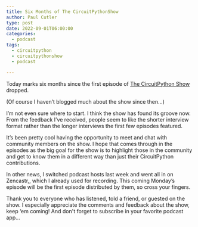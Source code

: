 ```yaml
---
title: Six Months of The CircuitPythonShow
author: Paul Cutler 
type: post 
date: 2022-09-01T06:00:00
categories:
  - podcast
tags:
  - circuitpython
  - circuitpythonshow
  - podcast

---
```

Today marks six months since the first episode of [The CircuitPython Show](https://circuitpythonshow.com) dropped.

(Of course I haven’t blogged much about the show since then…)

I’m not even sure where to start.  I think the show has found its groove now.  From the feedback I’ve received, people seem to like the shorter interview format rather than the longer interviews the first few episodes featured.

It’s been pretty cool having the opportunity to meet and chat with community members on the show. I hope that comes through in the episodes as the big goal for the show is to highlight those in the community and get to know them in a different way than just their CircuitPython contributions.

In other news, I switched podcast hosts last week and went all in on Zencastr,, which I already used for recording.  This coming Monday’s episode will be the first episode distributed by them, so cross your fingers.

Thank you to everyone who has listened, told a friend, or guested on the show.  I especially appreciate the comments and feedback about the show, keep ‘em coming!  And don't forget to subscribe in your favorite podcast app...